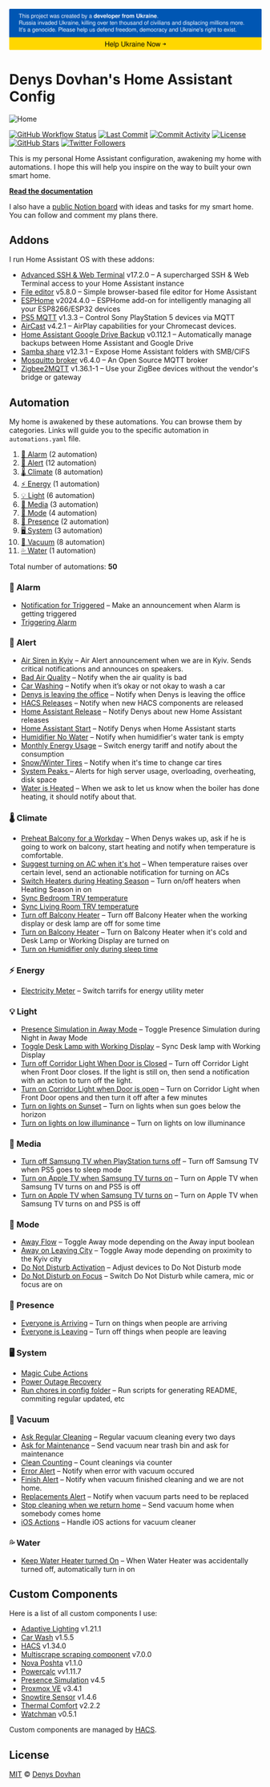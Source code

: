 [![SWUbanner](https://raw.githubusercontent.com/vshymanskyy/StandWithUkraine/main/banner-direct-single.svg)](https://stand-with-ukraine.pp.ua/)

# Denys Dovhan's Home Assistant Config

![Home](https://user-images.githubusercontent.com/3459374/152371766-1d2a1e17-34d3-4fe6-9e6d-aded02f14de1.png)

[![GitHub Workflow Status][github-img]][github-url]
[![Last Commit][last-commit-img]][github-url]
[![Commit Activity][commit-activity-img]][github-url]
[![License][license-img]][license-url]
[![GitHub Stars][stars-img]][github-url]
[![Twitter Followers][twitter-img]][twitter-url]

This is my personal Home Assistant configuration, awakening my home with automations. I hope this will help you inspire on the way to built your own smart home.

[**Read the documentation**](https://denysdovhan.com/smart-home)

I also have a [public Notion board](https://www.notion.so/denysdovhan/f09ea06da5db4cfa84d3ca50417b93b2?v=5fccab53c2fd4ac188ee0b92c2ca1cb9) with ideas and tasks for my smart home. You can follow and comment my plans there.

## Addons

I run Home Assistant OS with these addons:

<!-- start-addons -->

- [Advanced SSH & Web Terminal](https://github.com/hassio-addons/addon-ssh) v17.2.0 – A supercharged SSH & Web Terminal access to your Home Assistant instance
- [File editor](https://github.com/home-assistant/addons/tree/master/configurator) v5.8.0 – Simple browser-based file editor for Home Assistant
- [ESPHome](https://esphome.io/) v2024.4.0 – ESPHome add-on for intelligently managing all your ESP8266/ESP32 devices
- [PS5 MQTT](https://github.com/FunkeyFlo/ps5-mqtt/tree/main/add-ons/ps5-mqtt) v1.3.3 – Control Sony PlayStation 5 devices via MQTT
- [AirCast](https://github.com/hassio-addons/addon-aircast) v4.2.1 – AirPlay capabilities for your Chromecast devices.
- [Home Assistant Google Drive Backup](https://github.com/sabeechen/hassio-google-drive-backup) v0.112.1 – Automatically manage backups between Home Assistant and Google Drive
- [Samba share](https://github.com/home-assistant/addons/tree/master/samba) v12.3.1 – Expose Home Assistant folders with SMB/CIFS
- [Mosquitto broker](https://github.com/home-assistant/addons/tree/master/mosquitto) v6.4.0 – An Open Source MQTT broker
- [Zigbee2MQTT](https://github.com/zigbee2mqtt/hassio-zigbee2mqtt/tree/master/zigbee2mqtt) v1.36.1-1 – Use your ZigBee devices without the vendor's bridge or gateway
<!-- end-addons -->

## Automation

My home is awakened by these automations. You can browse them by categories. Links will guide you to the specific automation in `automations.yaml` file.

<!-- start-automations -->

1. [🚨 Alarm](#-alarm) (2 automation)
1. [🔔 Alert](#-alert) (12 automation)
1. [🌡️ Climate](#-climate) (8 automation)
1. [⚡️ Energy](#-energy) (1 automation)
1. [💡 Light](#-light) (6 automation)
1. [🎵 Media](#-media) (3 automation)
1. [🚦 Mode](#-mode) (4 automation)
1. [🔘 Presence](#-presence) (2 automation)
1. [🖥️ System](#-system) (3 automation)
1. [🧹 Vacuum](#-vacuum) (8 automation)
1. [💦 Water](#-water) (1 automation)

Total number of automations: **50**️

### 🚨 Alarm

- [Notification for Triggered](https://github.com/denysdovhan/home-assistant-config/blob/a607f4151f0e739b78f5f908d8aaa354bd7760db/automations.yaml#L75) – Make an announcement when Alarm is getting triggered
- [Triggering Alarm](https://github.com/denysdovhan/home-assistant-config/blob/a607f4151f0e739b78f5f908d8aaa354bd7760db/automations.yaml#L52)

### 🔔 Alert

- [Air Siren in Kyiv](https://github.com/denysdovhan/home-assistant-config/blob/a607f4151f0e739b78f5f908d8aaa354bd7760db/automations.yaml#L1) – Air Alert announcement when we are in Kyiv. Sends critical notifications and announces on speakers.
- [Bad Air Quality](https://github.com/denysdovhan/home-assistant-config/blob/a607f4151f0e739b78f5f908d8aaa354bd7760db/automations.yaml#L401) – Notify when the air quality is bad
- [Car Washing](https://github.com/denysdovhan/home-assistant-config/blob/a607f4151f0e739b78f5f908d8aaa354bd7760db/automations.yaml#L516) – Notify when it’s okay or not okay to wash a car
- [Denys is leaving the office](https://github.com/denysdovhan/home-assistant-config/blob/a607f4151f0e739b78f5f908d8aaa354bd7760db/automations.yaml#L2231) – Notify when Denys is leaving the office
- [HACS Releases](https://github.com/denysdovhan/home-assistant-config/blob/a607f4151f0e739b78f5f908d8aaa354bd7760db/automations.yaml#L271) – Notify when new HACS components are released
- [Home Assistant Release](https://github.com/denysdovhan/home-assistant-config/blob/a607f4151f0e739b78f5f908d8aaa354bd7760db/automations.yaml#L240) – Notify Denys about new Home Assistant releases
- [Home Assistant Start](https://github.com/denysdovhan/home-assistant-config/blob/a607f4151f0e739b78f5f908d8aaa354bd7760db/automations.yaml#L308) – Notify Denys when Home Assistant starts
- [Humidifier No Water](https://github.com/denysdovhan/home-assistant-config/blob/a607f4151f0e739b78f5f908d8aaa354bd7760db/automations.yaml#L490) – Notify when humidifier's water tank is empty
- [Monthly Energy Usage](https://github.com/denysdovhan/home-assistant-config/blob/a607f4151f0e739b78f5f908d8aaa354bd7760db/automations.yaml#L639) – Switch energy tariff and notify about the consumption
- [Snow/Winter Tires](https://github.com/denysdovhan/home-assistant-config/blob/a607f4151f0e739b78f5f908d8aaa354bd7760db/automations.yaml#L566) – Notify when it's time to change car tires
- [System Peaks ](https://github.com/denysdovhan/home-assistant-config/blob/a607f4151f0e739b78f5f908d8aaa354bd7760db/automations.yaml#L328) – Alerts for high server usage, overloading, overheating, disk space
- [Water is Heated](https://github.com/denysdovhan/home-assistant-config/blob/a607f4151f0e739b78f5f908d8aaa354bd7760db/automations.yaml#L1853) – When we ask to let us know when the boiler has done heating, it should notify about that.

### 🌡️ Climate

- [Preheat Balcony for a Workday](https://github.com/denysdovhan/home-assistant-config/blob/a607f4151f0e739b78f5f908d8aaa354bd7760db/automations.yaml#L933) – When Denys wakes up, ask if he is going to work on balcony, start heating and notify when temperature is comfortable.
- [Suggest turning on AC when it's hot](https://github.com/denysdovhan/home-assistant-config/blob/a607f4151f0e739b78f5f908d8aaa354bd7760db/automations.yaml#LNone) – When temperature raises over certain level, send an actionable notification for turning on ACs
- [Switch Heaters during Heating Season](https://github.com/denysdovhan/home-assistant-config/blob/a607f4151f0e739b78f5f908d8aaa354bd7760db/automations.yaml#L768) – Turn on/off heaters when Heating Season in on
- [Sync Bedroom TRV temperature](https://github.com/denysdovhan/home-assistant-config/blob/a607f4151f0e739b78f5f908d8aaa354bd7760db/automations.yaml#L759)
- [Sync Living Room TRV temperature](https://github.com/denysdovhan/home-assistant-config/blob/a607f4151f0e739b78f5f908d8aaa354bd7760db/automations.yaml#L750)
- [Turn off Balcony Heater](https://github.com/denysdovhan/home-assistant-config/blob/a607f4151f0e739b78f5f908d8aaa354bd7760db/automations.yaml#L881) – Turn off Balcony Heater when the working display or desk lamp are off for some time
- [Turn on Balcony Heater](https://github.com/denysdovhan/home-assistant-config/blob/a607f4151f0e739b78f5f908d8aaa354bd7760db/automations.yaml#L841) – Turn on Balcony Heater when it's cold and Desk Lamp or Working Display are turned on
- [Turn on Humidifier only during sleep time](https://github.com/denysdovhan/home-assistant-config/blob/a607f4151f0e739b78f5f908d8aaa354bd7760db/automations.yaml#L1979)

### ⚡️ Energy

- [Electricity Meter](https://github.com/denysdovhan/home-assistant-config/blob/a607f4151f0e739b78f5f908d8aaa354bd7760db/automations.yaml#L679) – Switch tarrifs for energy utility meter

### 💡 Light

- [Presence Simulation in Away Mode](https://github.com/denysdovhan/home-assistant-config/blob/a607f4151f0e739b78f5f908d8aaa354bd7760db/automations.yaml#L1319) – Toggle Presence Simulation during Night in Away Mode
- [Toggle Desk Lamp with Working Display](https://github.com/denysdovhan/home-assistant-config/blob/a607f4151f0e739b78f5f908d8aaa354bd7760db/automations.yaml#L1234) – Sync Desk lamp with Working Display
- [Turn off Corridor Light When Door is Closed](https://github.com/denysdovhan/home-assistant-config/blob/a607f4151f0e739b78f5f908d8aaa354bd7760db/automations.yaml#L1158) – Turn off Corridor Light when Front Door closes. If the light is still on, then send a notification with an action to turn off the light.
- [Turn on Corridor Light when Door is open](https://github.com/denysdovhan/home-assistant-config/blob/a607f4151f0e739b78f5f908d8aaa354bd7760db/automations.yaml#L1135) – Turn on Corridor Light when Front Door opens and then turn it off after a few minutes
- [Turn on lights on Sunset](https://github.com/denysdovhan/home-assistant-config/blob/a607f4151f0e739b78f5f908d8aaa354bd7760db/automations.yaml#L1027) – Turn on lights when sun goes below the horizon
- [Turn on lights on low illuminance](https://github.com/denysdovhan/home-assistant-config/blob/a607f4151f0e739b78f5f908d8aaa354bd7760db/automations.yaml#L1076) – Turn on lights on low illuminance

### 🎵 Media

- [Turn off Samsung TV when PlayStation turns off](https://github.com/denysdovhan/home-assistant-config/blob/a607f4151f0e739b78f5f908d8aaa354bd7760db/automations.yaml#L95) – Turn off Samsung TV when PS5 goes to sleep mode
- [Turn on Apple TV when Samsung TV turns on](https://github.com/denysdovhan/home-assistant-config/blob/a607f4151f0e739b78f5f908d8aaa354bd7760db/automations.yaml#L2148) – Turn on Apple TV when Samsung TV turns on and PS5 is off
- [Turn on Apple TV when Samsung TV turns on](https://github.com/denysdovhan/home-assistant-config/blob/a607f4151f0e739b78f5f908d8aaa354bd7760db/automations.yaml#L2148) – Turn on Apple TV when Samsung TV turns on and PS5 is off

### 🚦 Mode

- [Away Flow](https://github.com/denysdovhan/home-assistant-config/blob/a607f4151f0e739b78f5f908d8aaa354bd7760db/automations.yaml#L1285) – Toggle Away mode depending on the Away input boolean
- [Away on Leaving City](https://github.com/denysdovhan/home-assistant-config/blob/a607f4151f0e739b78f5f908d8aaa354bd7760db/automations.yaml#L1295) – Toggle Away mode depending on proximity to the Kyiv city
- [Do Not Disturb Activation](https://github.com/denysdovhan/home-assistant-config/blob/a607f4151f0e739b78f5f908d8aaa354bd7760db/automations.yaml#L1250) – Adjust devices to Do Not Disturb mode
- [Do Not Disturb on Focus](https://github.com/denysdovhan/home-assistant-config/blob/a607f4151f0e739b78f5f908d8aaa354bd7760db/automations.yaml#L1267) – Switch Do Not Disturb while camera, mic or focus are on

### 🔘 Presence

- [Everyone is Arriving](https://github.com/denysdovhan/home-assistant-config/blob/a607f4151f0e739b78f5f908d8aaa354bd7760db/automations.yaml#L1347) – Turn on things when people are arriving
- [Everyone is Leaving](https://github.com/denysdovhan/home-assistant-config/blob/a607f4151f0e739b78f5f908d8aaa354bd7760db/automations.yaml#L1427) – Turn off things when people are leaving

### 🖥️ System

- [Magic Cube Actions](https://github.com/denysdovhan/home-assistant-config/blob/a607f4151f0e739b78f5f908d8aaa354bd7760db/automations.yaml#L118)
- [Power Outage Recovery](https://github.com/denysdovhan/home-assistant-config/blob/a607f4151f0e739b78f5f908d8aaa354bd7760db/automations.yaml#L1921)
- [Run chores in config folder](https://github.com/denysdovhan/home-assistant-config/blob/a607f4151f0e739b78f5f908d8aaa354bd7760db/automations.yaml#L2219) – Run scripts for generating README, commiting regular updated, etc

### 🧹 Vacuum

- [Ask Regular Cleaning](https://github.com/denysdovhan/home-assistant-config/blob/a607f4151f0e739b78f5f908d8aaa354bd7760db/automations.yaml#L1499) – Regular vacuum cleaning every two days
- [Ask for Maintenance](https://github.com/denysdovhan/home-assistant-config/blob/a607f4151f0e739b78f5f908d8aaa354bd7760db/automations.yaml#L1638) – Send vacuum near trash bin and ask for maintenance
- [Clean Counting](https://github.com/denysdovhan/home-assistant-config/blob/a607f4151f0e739b78f5f908d8aaa354bd7760db/automations.yaml#L2202) – Count cleanings via counter
- [Error Alert](https://github.com/denysdovhan/home-assistant-config/blob/a607f4151f0e739b78f5f908d8aaa354bd7760db/automations.yaml#L1610) – Notify when error with vacuum occured
- [Finish Alert](https://github.com/denysdovhan/home-assistant-config/blob/a607f4151f0e739b78f5f908d8aaa354bd7760db/automations.yaml#L1577) – Notify when vacuum finished cleaning and we are not home.
- [Replacements Alert](https://github.com/denysdovhan/home-assistant-config/blob/a607f4151f0e739b78f5f908d8aaa354bd7760db/automations.yaml#L1702) – Notify when vacuum parts need to be replaced
- [Stop cleaning when we return home](https://github.com/denysdovhan/home-assistant-config/blob/a607f4151f0e739b78f5f908d8aaa354bd7760db/automations.yaml#L1559) – Send vacuum home when somebody comes home
- [iOS Actions](https://github.com/denysdovhan/home-assistant-config/blob/a607f4151f0e739b78f5f908d8aaa354bd7760db/automations.yaml#L1782) – Handle iOS actions for vacuum cleaner

### 💦 Water

- [Keep Water Heater turned On](https://github.com/denysdovhan/home-assistant-config/blob/a607f4151f0e739b78f5f908d8aaa354bd7760db/automations.yaml#L2175) – When Water Heater was accidentally turned off, automatically turn in on
<!-- end-automations -->

## Custom Components

Here is a list of all custom components I use:

<!-- start-custom-components -->

- [Adaptive Lighting](https://github.com/basnijholt/adaptive-lighting#readme) v1.21.1
- [Car Wash](https://github.com/Limych/ha-car_wash) v1.5.5
- [HACS](https://hacs.xyz/docs/configuration/start) v1.34.0
- [Multiscrape scraping component](https://github.com/danieldotnl/ha-multiscrape) v7.0.0
- [Nova Poshta](https://github.com/krasnoukhov/homeassistant-nova-poshta) v1.1.0
- [Powercalc](https://github.com/bramstroker/homeassistant-powercalc) vv1.11.7
- [Presence Simulation](https://github.com/slashback100/presence_simulation) v4.5
- [Proxmox VE](https://github.com/dougiteixeira/proxmoxve) v3.4.1
- [Snowtire Sensor](https://github.com/Limych/ha-snowtire) v1.4.6
- [Thermal Comfort](https://github.com/dolezsa/thermal_comfort/blob/master/README.md) v2.2.2
- [Watchman](https://github.com/dummylabs/thewatchman) v0.5.1
<!-- end-custom-components -->

Custom components are managed by [HACS](https://hacs.xyz/).

## License

[MIT][license-url] © [Denys Dovhan][denysdovhan]

<!-- References -->

[github-url]: https://github.com/denysdovhan/home-assistant-config
[github-img]: https://img.shields.io/github/actions/workflow/status/denysdovhan/home-assistant-config/homeassistant.yml?style=flat-square
[last-commit-img]: https://img.shields.io/github/last-commit/denysdovhan/home-assistant-config?style=flat-square
[commit-activity-img]: https://img.shields.io/github/commit-activity/m/denysdovhan/home-assistant-config?style=flat-square
[license-url]: https://github.com/denysdovhan/home-assistant-config/blob/master/LICENSE
[license-img]: https://img.shields.io/github/license/denysdovhan/home-assistant-config?style=flat-square
[twitter-url]: https://twitter.com/denysdovhan
[twitter-img]: https://img.shields.io/twitter/follow/denysdovhan?label=Follow
[stars-img]: https://img.shields.io/github/stars/denysdovhan/home-assistant-config?style=social
[denysdovhan]: https://denysdovhan.com
